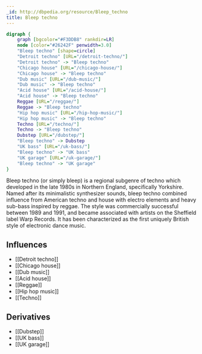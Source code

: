 ```yaml
---
_id: http://dbpedia.org/resource/Bleep_techno
title: Bleep techno
---
```


```dot
digraph {
	graph [bgcolor="#F3DDB8" rankdir=LR]
	node [color="#26242F" penwidth=3.0]
	"Bleep techno" [shape=circle]
	"Detroit techno" [URL="/detroit-techno/"]
	"Detroit techno" -> "Bleep techno"
	"Chicago house" [URL="/chicago-house/"]
	"Chicago house" -> "Bleep techno"
	"Dub music" [URL="/dub-music/"]
	"Dub music" -> "Bleep techno"
	"Acid house" [URL="/acid-house/"]
	"Acid house" -> "Bleep techno"
	Reggae [URL="/reggae/"]
	Reggae -> "Bleep techno"
	"Hip hop music" [URL="/hip-hop-music/"]
	"Hip hop music" -> "Bleep techno"
	Techno [URL="/techno/"]
	Techno -> "Bleep techno"
	Dubstep [URL="/dubstep/"]
	"Bleep techno" -> Dubstep
	"UK bass" [URL="/uk-bass/"]
	"Bleep techno" -> "UK bass"
	"UK garage" [URL="/uk-garage/"]
	"Bleep techno" -> "UK garage"
}
```

Bleep techno (or simply bleep) is a regional subgenre of techno which developed in the late 1980s in Northern England, specifically Yorkshire. Named after its minimalistic synthesizer sounds, bleep techno combined influence from American techno and house with electro elements and heavy sub-bass inspired by reggae. The style was commercially successful between 1989 and 1991, and became associated with artists on the Sheffield label Warp Records. It has been characterized as the first uniquely British style of electronic dance music.

## Influences

- [[Detroit techno]]
- [[Chicago house]]
- [[Dub music]]
- [[Acid house]]
- [[Reggae]]
- [[Hip hop music]]
- [[Techno]]

## Derivatives

- [[Dubstep]]
- [[UK bass]]
- [[UK garage]]
